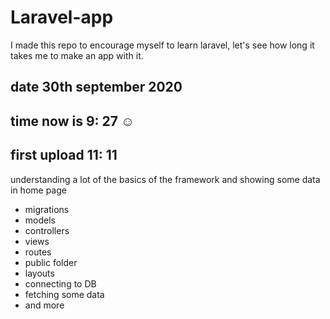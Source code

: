 # Laravel-app
I made this repo to encourage myself to learn laravel, let's see how long it takes me to make an app with it.
## date 30th september 2020
## time now is 9: 27 ☺

## first upload  11: 11
understanding a lot of the basics of the framework and showing some data in home page
* migrations
* models
* controllers
* views
* routes
* public folder
* layouts
* connecting to DB
* fetching some data
* and more
